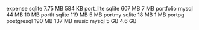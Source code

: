 expense sqlite
7.75 MB
584 KB
port_lite sqlite
607 MB
7 MB
portfolio mysql
44 MB
10 MB
portlt sqlite
119 MB
5 MB
portmy sqlite
18 MB
1 MB
portpg postgresql
190 MB
137 MB
music mysql
5 GB
4.6 GB

